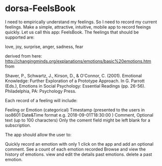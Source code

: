 # dorsa-FeelsBook
I need to empirically understand my feelings. So I need to record my current feelings. Make a simple, attractive, intuitive, mobile app to record feeings quickly. Let us call this app: FeelsBook.
The feelings that should be supported are:

love, joy, surprise, anger, sadness, fear

derived from here: http://changingminds.org/explanations/emotions/basic%20emotions.htm from

Shaver, P., Schwartz, J., Kirson, D., & O'Connor, C. (2001). Emotional Knowledge: Further Exploration of a Prototype Approach. In G. Parrott (Eds.), Emotions in Social Psychology: Essential Readings (pp. 26-56). Philadelphia, PA: Psychology Press.


Each record of a feeling will include:

Feeling or Emotion (categorical)
Timestamp (presented to the users in iso8601 Date&Time format e.g. 2018-09-01T18:30:00 )
Comment, Optional text (up to 100 characters)
Only the coment  field might be left blank for a subscription.

The app should allow the user to:

Quickly record an emotion with only 1 click on the app and add an optional comment.
See a count of each emotion recorded
Browse and view the history of emotions.
view and edit the details past emotions.
delete a past emotion.
